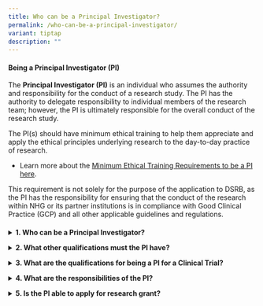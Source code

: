 ```yaml
---
title: Who can be a Principal Investigator?
permalink: /who-can-be-a-principal-investigator/
variant: tiptap
description: ""
---
```

<h4><strong>Being a Principal Investigator (PI)</strong></h4>
<p>The <strong>Principal Investigator (PI)</strong> is an individual who assumes
the authority and responsibility for the conduct of a research study. The
PI has the authority to delegate responsibility to individual members of
the research team; however, the PI is ultimately responsible for the overall
conduct of the research study.</p>
<p>The PI(s) should have minimum ethical training to help them appreciate
and apply the ethical principles underlying research to the day-to-day
practice of research.</p>
<ul data-tight="true" class="tight">
<li>
<p>Learn more about the <a href="/overview-min-training/" rel="noopener nofollow" target="_blank">Minimum Ethical Training Requirements to be a PI here</a>.</p>
</li>
</ul>
<p>This requirement is not solely for the purpose of the application to DSRB,
as the PI has the responsibility for ensuring that the conduct of the research
within NHG or its partner institutions is in compliance with Good Clinical
Practice (GCP) and all other applicable guidelines and regulations.</p>
<h4></h4>
<div data-type="detailGroup" class="isomer-accordion-group isomer-accordion isomer-accordion-white">
<details class="isomer-details">
<summary><strong>1. Who can be a Principal Investigator?</strong>
</summary>
<div data-type="detailsContent" class="isomer-details-content">
<p>The PI should be a staff of NHG or partner institution for research conducted
in NHG or partner institutions.</p>
<div class="isomer-image-wrapper">
<img style="width: 80%;" height="auto" width="100%" alt="" src="/images/Conducting Research/PI Pics/PI_MinRequirement.png">
</div>
<div class="isomer-image-wrapper">
<img style="width: 80%;" height="auto" width="100%" alt="" src="/images/Conducting Research/PI Pics/PharmPI_MinRequirement1.png">
</div>
<p></p>
<p></p>
<ul data-tight="true" class="tight">
<li>
<p>For more details on the minimum training requirements for being a PI of
a research, please refer to the <a href="/overview-min-training/" rel="noopener nofollow" target="_blank">Minimum Training Requirements page</a>,
or the <a href="/investigator-manual/" rel="noopener nofollow" target="_blank">NHG Investigator’s Manual</a>.</p>
</li>
</ul>
<p>
<br><strong>Special Considerations (see doc “Special Considerations”)</strong>
</p>
<ul data-tight="true" class="tight">
<li>
<p>Visiting Consultants</p>
</li>
<li>
<p>Conditionally Registered Medical Practitioners</p>
</li>
<li>
<p>Conditionally / Temporarily Registered Dentist</p>
</li>
<li>
<p>Multi-centre between different clusters (<strong><a href="https://www.research.nhg.com.sg/wps/wcm/connect/romp/nhgromp/02+ethics+and+quality/dsrb+policy+updates/dsrb+announcements" rel="noopener noreferrer nofollow" target="_self"><u>CIRB-DSRB mutual recognition</u></a></strong>)&nbsp;</p>
</li>
<li>
<p><strong><a href="https://www.research.nhg.com.sg/wps/wcm/connect/romp/nhgromp/02+ethics+and+quality/dsrb+policy+updates/dsrb+announcements" rel="noopener noreferrer nofollow" target="_self"><u>Multi-centre within NHG and Partner institutions</u></a></strong>
</p>
</li>
</ul>
<p>&nbsp;</p>
<p>Click here to download <strong><a href="https://www.research.nhg.com.sg/wps/wcm/connect/1c50ca21-c521-40fb-9f8c-11860a390631/Special+Considerations_v+May2022.pdf?MOD=AJPERES&amp;CVID=o5cogXM&amp;CVID=o5cogXM&amp;CVID=o5cogXM&amp;CVID=o5cogXM&amp;CVID=o5cogXM" rel="noopener noreferrer nofollow" target="_blank"><u>"Special Considerations"</u></a></strong>&nbsp;</p>
<p></p>
</div>
</details>
</div>
<p></p>
<div data-type="detailGroup" class="isomer-accordion-group isomer-accordion isomer-accordion-white">
<details class="isomer-details">
<summary><strong>2. What other qualifications must the PI have?</strong>
</summary>
<div data-type="detailsContent" class="isomer-details-content">
<p>The PI must be:</p>
<ul data-tight="true" class="tight">
<li>
<p>Qualified by education,</p>
</li>
<li>
<p>Training and experience to assume responsibility for the proper conduct
of a research study and,</p>
</li>
<li>
<p>Should meet all qualifications specified by the applicable regulatory
requirements.
<br>
</p>
</li>
</ul>
</div>
</details>
</div>
<p></p>
<div data-type="detailGroup" class="isomer-accordion-group isomer-accordion isomer-accordion-white">
<details class="isomer-details">
<summary><strong>3. What are the qualifications for being a PI for a Clinical Trial?</strong>
</summary>
<div data-type="detailsContent" class="isomer-details-content">
<p>Refer to the Table in part 1 "Who can be a Principal Investigator?" above</p>
<p></p>
<p>For more information regarding HSA requirements on who can be a PI, click <strong><a href="https://www.hsa.gov.sg/clinical-trials/conducting" rel="noopener noreferrer nofollow" target="_blank"><u>here</u></a></strong>&nbsp;OR
visit</p>
<p><strong><a href="https://www.hsa.gov.sg/clinical-trials/conducting" rel="noopener noreferrer nofollow" target="_blank"><u>https://www.hsa.gov.sg/clinical-trials/conducting</u></a></strong>
</p>
<p>For more information regarding on Pharmacist being a PI -
<br>1. Download a copy of the <a href="https://sso.agc.gov.sg/SL/HPA2007-S332-2016" rel="noopener nofollow" target="_blank">Regulations here</a>.</p>
<p>2. Download a copy of the <a href="https://www.moh.gov.sg/hpp/pharmacists/guidelines" rel="noopener nofollow" target="_blank">Guidance here</a>.</p>
<p></p>
</div>
</details>
</div>
<p></p>
<div data-type="detailGroup" class="isomer-accordion-group isomer-accordion isomer-accordion-white">
<details class="isomer-details">
<summary><strong>4. What are the responsibilities of the PI?</strong>
</summary>
<div data-type="detailsContent" class="isomer-details-content">
<p>The PI is responsible for promoting proper conduct of research by assuring
adherence to protocol requirements, ensuring adequate resources to conduct
the study, protecting the rights and welfare of participants, assuring
the integrity of data generated at the site and directing the conduct of
the research according to applicable regulations and guidance.</p>
<p>&nbsp;</p>
<p>For more details on the responsibilities of the PI, please <strong><a href="https://www.research.nhg.com.sg/wps/wcm/connect/romp/nhgromp/resources/pcr+sops+and+templates" rel="noopener noreferrer nofollow" target="_blank"><u>click&nbsp;here</u></a></strong> for
the <strong>NHG PCR SOP 501-A02: Responsibilities of the Research Team</strong>
</p>
</div>
</details>
</div>
<p></p>
<div data-type="detailGroup" class="isomer-accordion-group isomer-accordion isomer-accordion-white">
<details class="isomer-details">
<summary><strong>5. Is the PI able to apply for research grant?</strong>
</summary>
<div data-type="detailsContent" class="isomer-details-content">
<p>The NHG&nbsp;Group Research&nbsp;promotes research in NHG through the
administration of competitive grant calls via the bottom-up approach and
the thematic.</p>
<p>&nbsp;</p>
<p>Researchers who are interested to apply for research grants may <strong><a href="https://www.research.nhg.com.sg/wps/wcm/connect/romp/nhgromp/03+research+grants/grant+overview" rel="noopener noreferrer nofollow" target="_blank"><u>click&nbsp;here</u></a></strong>.</p>
<p>Researchers are encouraged to refer to their Clinical Research Units/
Offices of their institutions for their own grants available.</p>
<p></p>
</div>
</details>
</div>
<p></p>
<p></p>
<p></p>